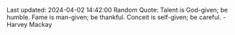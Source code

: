Last updated: 2024-04-02 14:42:00
Random Quote: Talent is God-given; be humble. Fame is man-given; be thankful. Conceit is self-given; be careful. - Harvey Mackay